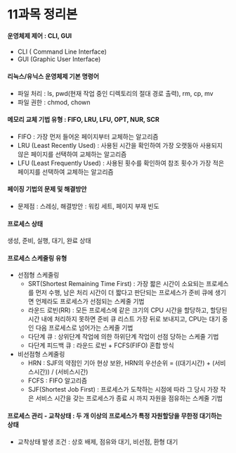 # 11과목 정리본

#### 운영체제 제어 : CLI, GUI

* CLI ( Command Line Interface)
* GUI (Graphic User Interface)&#x20;

#### 리눅스/유닉스 운영체제 기본 명령어&#x20;

* 파일 처리 : ls, pwd(현재 작업 중인 디렉토리의 절대 경로 출력), rm, cp, mv
* 파일 권한 : chmod, chown&#x20;

#### 메모리 교체 기법 유형 : FIFO, LRU, LFU, OPT, NUR, SCR

* FIFO : 가장 먼저 들어온 페이지부터 교체하는 알고리즘&#x20;
* LRU (Least Recently Used) : 사용된 시간을 확인하여 가장 오랫동아 사용되지 않은 페이지를 선택하여 교체하는 알고리즘
* LFU (Least Frequently Used) : 사용된 횟수를 확인하여 참조 횟수가 가장 적은 페이지를 선택하여 교체하는 알고리즘

#### 페이징 기법의 문제 및 해결방안

* 문제점 : 스레싱, 해결방안 : 워킹 세트, 페이지 부재 빈도

#### 프로세스 상태

생성, 준비, 실행, 대기, 완료 상태&#x20;

#### 프로세스 스케줄링 유형

* 선점형 스케줄링
  * SRT(Shortest Remaining Time First) : 가장 짧은 시간이 소요되는 프로세스를 먼저 수행, 남은 처리 시간이 더 짧다고 판단되는 프로세스가 준비 큐에 생기면 언제라도 프로세스가 선점되는 스케줄 기법&#x20;
  * 라운드 로빈(RR) : 모든 프로세스에 같은 크기의 CPU 시간을 할당하고, 할당된 시간 내에 처리하지 못하면 준비 큐 리스트 가장 뒤로 보내지고, CPU는 대기 중인 다음 프로세스로 넘어가는 스케줄 기법&#x20;
  * 다단계 큐 : 상위단계 작업에 의한 하위단계 작업이 선점 당하는 스케줄 기법
  * 다단계 피드백 큐 : 라운드 로빈 + FCFS(FIFO) 혼합 방식&#x20;
* 비선점형 스케줄링&#x20;
  * HRN : SJF의 약점인 기아 현상 보완, HRN의 우선순위 = ((대기시간) + (서비스시간)) / (서비스시간)
  * FCFS : FIFO 알고리즘
  * SJF(Shortest Job First) : 프로세스가 도착하는 시점에 따라 그 당시 가장 작은 서비스 시간을 갖는 프로세스가 종료 시 까지 자원을 점유하는 스케줄 기법&#x20;

#### 프로세스 관리 - 교착상태 : 두 개 이상의 프로세스가 특정 자원할당을 무한정 대기하는 상태&#x20;

* 교착상태 발생 조건 : 상호 배제, 점유와 대기, 비선점, 환형 대기&#x20;
